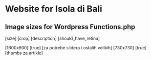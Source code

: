 # Website for Isola di Bali

## Image sizes for Wordpress Functions.php
[size] [crop] [description] [should_have_retina]

[1600x900] [true] [za potrebe slidera i ostalih velikih]
[730x730] [true] [thumbs za artikle]
